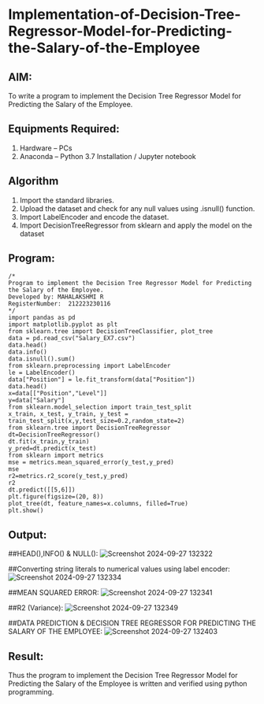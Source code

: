 # Implementation-of-Decision-Tree-Regressor-Model-for-Predicting-the-Salary-of-the-Employee

## AIM:
To write a program to implement the Decision Tree Regressor Model for Predicting the Salary of the Employee.

## Equipments Required:
1. Hardware – PCs
2. Anaconda – Python 3.7 Installation / Jupyter notebook

## Algorithm
1. Import the standard libraries.
2. Upload the dataset and check for any null values using .isnull() function.
3. Import LabelEncoder and encode the dataset.
4. Import DecisionTreeRegressor from sklearn and apply the model on the dataset

## Program:
```
/*
Program to implement the Decision Tree Regressor Model for Predicting the Salary of the Employee.
Developed by: MAHALAKSHMI R
RegisterNumber:  212223230116
*/
import pandas as pd
import matplotlib.pyplot as plt
from sklearn.tree import DecisionTreeClassifier, plot_tree
data = pd.read_csv("Salary_EX7.csv")
data.head()
data.info()
data.isnull().sum()
from sklearn.preprocessing import LabelEncoder
le = LabelEncoder()
data["Position"] = le.fit_transform(data["Position"])
data.head()
x=data[["Position","Level"]]
y=data["Salary"]
from sklearn.model_selection import train_test_split
x_train, x_test, y_train, y_test = train_test_split(x,y,test_size=0.2,random_state=2)
from sklearn.tree import DecisionTreeRegressor
dt=DecisionTreeRegressor()
dt.fit(x_train,y_train)
y_pred=dt.predict(x_test)
from sklearn import metrics
mse = metrics.mean_squared_error(y_test,y_pred)
mse
r2=metrics.r2_score(y_test,y_pred)
r2
dt.predict([[5,6]])
plt.figure(figsize=(20, 8))
plot_tree(dt, feature_names=x.columns, filled=True)
plt.show()
```

## Output:
##HEAD(),INFO() & NULL():
![Screenshot 2024-09-27 132322](https://github.com/user-attachments/assets/7c5a5ab3-230c-4a69-8098-4b0780ec5d4f)

##Converting string literals to numerical values using label encoder:
![Screenshot 2024-09-27 132334](https://github.com/user-attachments/assets/59953a99-7e6c-4497-945c-10a2c8ca8091)

##MEAN SQUARED ERROR:
![Screenshot 2024-09-27 132341](https://github.com/user-attachments/assets/4728c74b-06ec-41fd-a581-711f08a98892)

##R2 (Variance):
![Screenshot 2024-09-27 132349](https://github.com/user-attachments/assets/b0c12dd0-b1d0-4a40-b077-366fdaee59b6)

##DATA PREDICTION & DECISION TREE REGRESSOR FOR PREDICTING THE SALARY OF THE EMPLOYEE:
![Screenshot 2024-09-27 132403](https://github.com/user-attachments/assets/a5bcd986-adaa-4688-99db-79a2957ffdc1)

## Result:
Thus the program to implement the Decision Tree Regressor Model for Predicting the Salary of the Employee is written and verified using python programming.
